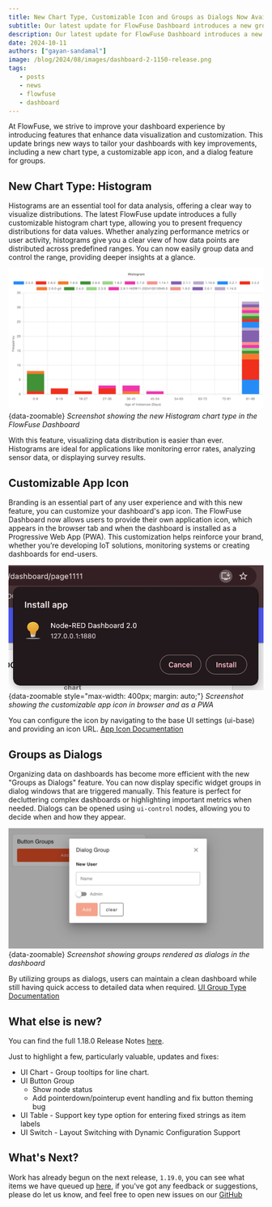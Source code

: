 ```yaml
---
title: New Chart Type, Customizable Icon and Groups as Dialogs Now Available in FlowFuse Dashboard
subtitle: Our latest update for FlowFuse Dashboard introduces a new group type, Dialog, a new chart variation, Histogram and customization support for the application icon.
description: Our latest update for FlowFuse Dashboard introduces a new group type, Dialog, a new chart variation, Histogram and customization support for the application icon.
date: 2024-10-11
authors: ["gayan-sandamal"]
image: /blog/2024/08/images/dashboard-2-1150-release.png
tags:
   - posts
   - news
   - flowfuse
   - dashboard
---
```


At FlowFuse, we strive to improve your dashboard experience by introducing features that enhance data visualization and customization. This update brings new ways to tailor your dashboards with key improvements, including a new chart type, a customizable app icon, and a dialog feature for groups.

## New Chart Type: Histogram

Histograms are an essential tool for data analysis, offering a clear way to visualize distributions. The latest FlowFuse update introduces a fully customizable histogram chart type, allowing you to present frequency distributions for data values. Whether analyzing performance metrics or user activity, histograms give you a clear view of how data points are distributed across predefined ranges. You can now easily group data and control the range, providing deeper insights at a glance.

![Screenshot showing the new Histogram chart type in the FlowFuse Dashboard](./images/chart-histogram.png){data-zoomable}
_Screenshot showing the new Histogram chart type in the FlowFuse Dashboard_

With this feature, visualizing data distribution is easier than ever. Histograms are ideal for applications like monitoring error rates, analyzing sensor data, or displaying survey results.

## Customizable App Icon

Branding is an essential part of any user experience and with this new feature, you can customize your dashboard's app icon. The FlowFuse Dashboard now allows users to provide their own application icon, which appears in the browser tab and when the dashboard is installed as a Progressive Web App (PWA). This customization helps reinforce your brand, whether you’re developing IoT solutions, monitoring systems or creating dashboards for end-users.

![Screenshot showing the customizable app icon in browser and as a PWA](./images/app-icon-installation.png){data-zoomable style="max-width: 400px; margin: auto;"}
_Screenshot showing the customizable app icon in browser and as a PWA_

You can configure the icon by navigating to the base UI settings (ui-base) and providing an icon URL. [App Icon Documentation](https://dashboard.flowfuse.com/nodes/config/ui-base.html#application-icon)

## Groups as Dialogs

Organizing data on dashboards has become more efficient with the new "Groups as Dialogs" feature. You can now display specific widget groups in dialog windows that are triggered manually. This feature is perfect for decluttering complex dashboards or highlighting important metrics when needed. Dialogs can be opened using `ui-control` nodes, allowing you to decide when and how they appear.

![Screenshot showing groups rendered as dialogs in the dashboard](./images/ui-group-type-dialog.png){data-zoomable}
_Screenshot showing groups rendered as dialogs in the dashboard_

By utilizing groups as dialogs, users can maintain a clean dashboard while still having quick access to detailed data when required. [UI Group Type Documentation](https://dashboard.flowfuse.com/nodes/config/ui-group.html#type)

## What else is new?

You can find the full 1.18.0 Release Notes [here](https://github.com/FlowFuse/node-red-dashboard/releases/tag/v1.18.0).

Just to highlight a few, particularly valuable, updates and fixes:
 - UI Chart - Group tooltips for line chart.
 - UI Button Group
    - Show node status
    - Add pointerdown/pointerup event handling and fix button theming bug
 - UI Table - Support key type option for entering fixed strings as item labels
 - UI Switch - Layout Switching with Dynamic Configuration Support

## What's Next?

Work has already begun on the next release, `1.19.0`, you can see what items we have queued up [here](https://github.com/orgs/FlowFuse/projects/15/views/1), if you've got any feedback or suggestions, please do let us know, and feel free to open new issues on our [GitHub](https://github.com/FlowFuse/node-red-dashboard/issues)